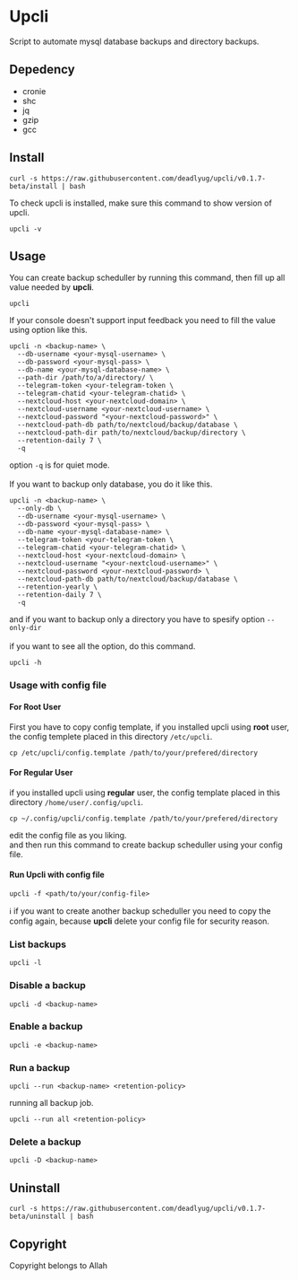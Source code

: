 # Upcli
Script to automate mysql database backups and directory backups.

## Depedency 
- cronie
- shc
- jq
- gzip
- gcc

## Install
```
curl -s https://raw.githubusercontent.com/deadlyug/upcli/v0.1.7-beta/install | bash
```
To check upcli is installed, make sure this command to show version of upcli.
```
upcli -v
```

## Usage
You can create backup scheduller by running this command, then fill up all value needed by **upcli**.
```
upcli
```
If your console doesn't support input feedback you need to fill the value using option like this.
```
upcli -n <backup-name> \
  --db-username <your-mysql-username> \
  --db-password <your-mysql-pass> \
  --db-name <your-mysql-database-name> \
  --path-dir /path/to/a/directory/ \
  --telegram-token <your-telegram-token \
  --telegram-chatid <your-telegram-chatid> \
  --nextcloud-host <your-nextcloud-domain> \
  --nextcloud-username <your-nextcloud-username> \
  --nextcloud-password "<your-nextcloud-password>" \
  --nextcloud-path-db path/to/nextcloud/backup/database \
  --nextcloud-path-dir path/to/nextcloud/backup/directory \
  --retention-daily 7 \
  -q
```
option `-q` is for quiet mode.
<br><br>
If you want to backup only database, you do it like this.
```
upcli -n <backup-name> \
  --only-db \
  --db-username <your-mysql-username> \
  --db-password <your-mysql-pass> \
  --db-name <your-mysql-database-name> \
  --telegram-token <your-telegram-token \
  --telegram-chatid <your-telegram-chatid> \
  --nextcloud-host <your-nextcloud-domain> \
  --nextcloud-username "<your-nextcloud-username>" \
  --nextcloud-password <your-nextcloud-password> \
  --nextcloud-path-db path/to/nextcloud/backup/database \
  --retention-yearly \
  --retention-daily 7 \
  -q
```
and if you want to backup only a directory you have to spesify option `--only-dir`
<br><br>
if you want to see all the option, do this command.
```
upcli -h
```
### Usage with config file
#### For Root User
First you have to copy config template, if you installed upcli using **root** user, the config templete placed in this directory `/etc/upcli`.
```
cp /etc/upcli/config.template /path/to/your/prefered/directory
```
#### For Regular User
if you installed upcli using **regular** user, the config template placed in this directory `/home/user/.config/upcli`.
```
cp ~/.config/upcli/config.template /path/to/your/prefered/directory
```
edit the config file as you liking. <br>
and then run this command to create backup scheduller using your config file.
#### Run Upcli with config file
```
upcli -f <path/to/your/config-file>
```
:information_source: if you want to create another backup scheduller you need to copy the config again, because **upcli** delete your config file for security reason.
### List backups
```
upcli -l
```
### Disable a backup
```
upcli -d <backup-name>
```
### Enable a backup
```
upcli -e <backup-name>
```
### Run a backup
```
upcli --run <backup-name> <retention-policy>
```
running all backup job.
```
upcli --run all <retention-policy>
```
### Delete a backup
```
upcli -D <backup-name>
```

## Uninstall
```
curl -s https://raw.githubusercontent.com/deadlyug/upcli/v0.1.7-beta/uninstall | bash
```

## Copyright
Copyright belongs to Allah

